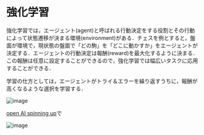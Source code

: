 # 強化学習
強化学習では，エージェント(agent)と呼ばれる行動決定をする役割とその行動によって状態遷移が決まる環境(environment)がある．チェスを例とすると，盤面が環境で，現状態の盤面で「どの駒」を「どこに動かすか」をエージェントが決定する．エージェントの行動決定は報酬(reward)を最大化するように決まる．この報酬は任意に設定することができるので，強化学習では幅広いタスクに応用することができる．

学習の仕方としては，エージェントがトライ＆エラーを繰り返すうちに，報酬が高くなるような選択を学習する．

![image](https://github.com/SolidMechanicsGroup/ML_Tutorial_2024/assets/130419605/eb7b6616-06b7-4de6-b5cb-5b100c9621c8)


[open AI spinning up](https://spinningup.openai.com/en/latest/spinningup/rl_intro.html)で

![image](https://github.com/SolidMechanicsGroup/ML_Tutorial_2024/assets/130419605/af1db159-867a-4cef-9908-ae82fe09f33d)
